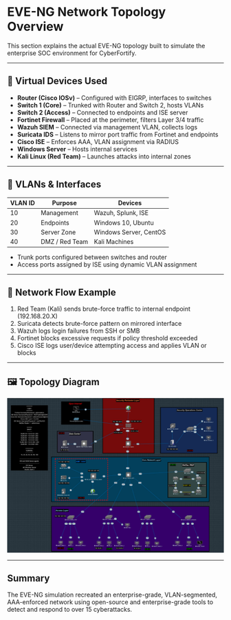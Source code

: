 # EVE-NG Network Topology Overview

This section explains the actual EVE-NG topology built to simulate the enterprise SOC environment for CyberFortify.

---

## 🔹 Virtual Devices Used

- **Router (Cisco IOSv)** – Configured with EIGRP, interfaces to switches
- **Switch 1 (Core)** – Trunked with Router and Switch 2, hosts VLANs
- **Switch 2 (Access)** – Connected to endpoints and ISE server
- **Fortinet Firewall** – Placed at the perimeter, filters Layer 3/4 traffic
- **Wazuh SIEM** – Connected via management VLAN, collects logs
- **Suricata IDS** – Listens to mirror port traffic from Fortinet and endpoints
- **Cisco ISE** – Enforces AAA, VLAN assignment via RADIUS
- **Windows Server** – Hosts internal services
- **Kali Linux (Red Team)** – Launches attacks into internal zones

---

## 🔹 VLANs & Interfaces

| VLAN ID | Purpose           | Devices                        |
|---------|-------------------|--------------------------------|
| 10      | Management        | Wazuh, Splunk, ISE             |
| 20      | Endpoints         | Windows 10, Ubuntu             |
| 30      | Server Zone       | Windows Server, CentOS         |
| 40      | DMZ / Red Team    | Kali Machines                  |

- Trunk ports configured between switches and router
- Access ports assigned by ISE using dynamic VLAN assignment

---

## 🧭 Network Flow Example

1. Red Team (Kali) sends brute-force traffic to internal endpoint (192.168.20.X)
2. Suricata detects brute-force pattern on mirrored interface
3. Wazuh logs login failures from SSH or SMB
4. Fortinet blocks excessive requests if policy threshold exceeded
5. Cisco ISE logs user/device attempting access and applies VLAN or blocks

---

## 🖼️ Topology Diagram

![EVE-NG Network Topology](docs/5-network_topology.jpg)

---

## Summary

The EVE-NG simulation recreated an enterprise-grade, VLAN-segmented, AAA-enforced network using open-source and enterprise-grade tools to detect and respond to over 15 cyberattacks.


